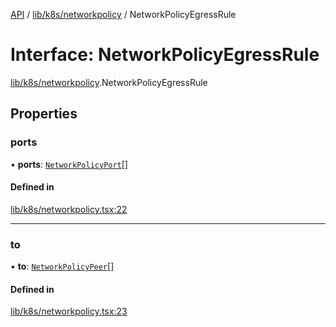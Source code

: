 [API](../API.md) / [lib/k8s/networkpolicy](../modules/lib_k8s_networkpolicy.md) / NetworkPolicyEgressRule

# Interface: NetworkPolicyEgressRule

[lib/k8s/networkpolicy](../modules/lib_k8s_networkpolicy.md).NetworkPolicyEgressRule

## Properties

### ports

• **ports**: [`NetworkPolicyPort`](lib_k8s_networkpolicy.NetworkPolicyPort.md)[]

#### Defined in

[lib/k8s/networkpolicy.tsx:22](https://github.com/headlamp-k8s/headlamp/blob/072d2509b/frontend/src/lib/k8s/networkpolicy.tsx#L22)

___

### to

• **to**: [`NetworkPolicyPeer`](lib_k8s_networkpolicy.NetworkPolicyPeer.md)[]

#### Defined in

[lib/k8s/networkpolicy.tsx:23](https://github.com/headlamp-k8s/headlamp/blob/072d2509b/frontend/src/lib/k8s/networkpolicy.tsx#L23)

